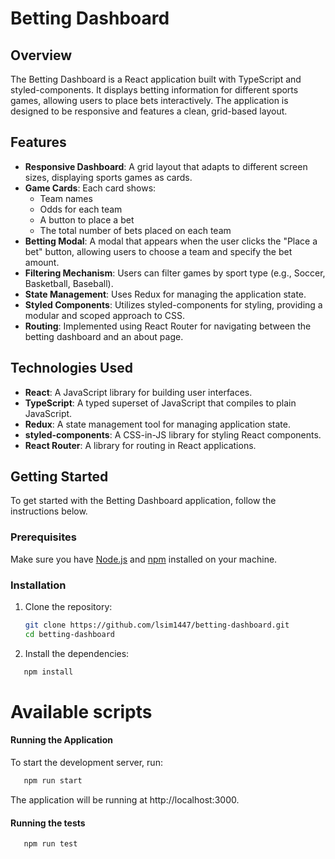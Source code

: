# Betting Dashboard

## Overview

The Betting Dashboard is a React application built with TypeScript and styled-components. It displays betting information for different sports games, allowing users to place bets interactively. The application is designed to be responsive and features a clean, grid-based layout.

## Features

- **Responsive Dashboard**: A grid layout that adapts to different screen sizes, displaying sports games as cards.
- **Game Cards**: Each card shows:
  - Team names
  - Odds for each team
  - A button to place a bet
  - The total number of bets placed on each team
- **Betting Modal**: A modal that appears when the user clicks the "Place a bet" button, allowing users to choose a team and specify the bet amount.
- **Filtering Mechanism**: Users can filter games by sport type (e.g., Soccer, Basketball, Baseball).
- **State Management**: Uses Redux for managing the application state.
- **Styled Components**: Utilizes styled-components for styling, providing a modular and scoped approach to CSS.
- **Routing**: Implemented using React Router for navigating between the betting dashboard and an about page.

## Technologies Used

- **React**: A JavaScript library for building user interfaces.
- **TypeScript**: A typed superset of JavaScript that compiles to plain JavaScript.
- **Redux**: A state management tool for managing application state.
- **styled-components**: A CSS-in-JS library for styling React components.
- **React Router**: A library for routing in React applications.

## Getting Started

To get started with the Betting Dashboard application, follow the instructions below.

### Prerequisites

Make sure you have [Node.js](https://nodejs.org/) and [npm](https://www.npmjs.com/) installed on your machine.

### Installation

1. Clone the repository:

   ```bash
   git clone https://github.com/lsim1447/betting-dashboard.git
   cd betting-dashboard
   ```

2. Install the dependencies:

```bash
   npm install
```

# Available scripts

#### Running the Application

To start the development server, run:

```bash
   npm run start
```

The application will be running at http://localhost:3000.

#### Running the tests

```bash
   npm run test
```
